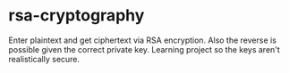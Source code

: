 # rsa-cryptography
Enter plaintext and get ciphertext via RSA encryption. Also the reverse is possible given the correct private key. Learning project so the keys aren't realistically secure.
